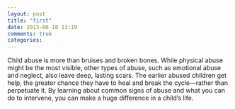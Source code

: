 ```yaml
---
layout: post
title: "first"
date: 2013-06-10 13:19
comments: true
categories: 
---
```

Child abuse is more than bruises and broken bones. While physical abuse might be the most visible, other types of abuse, such as emotional abuse and neglect, also leave deep, lasting scars. The earlier abused children get help, the greater chance they have to heal and break the cycle—rather than perpetuate it. By learning about common signs of abuse and what you can do to intervene, you can make a huge difference in a child’s life.
